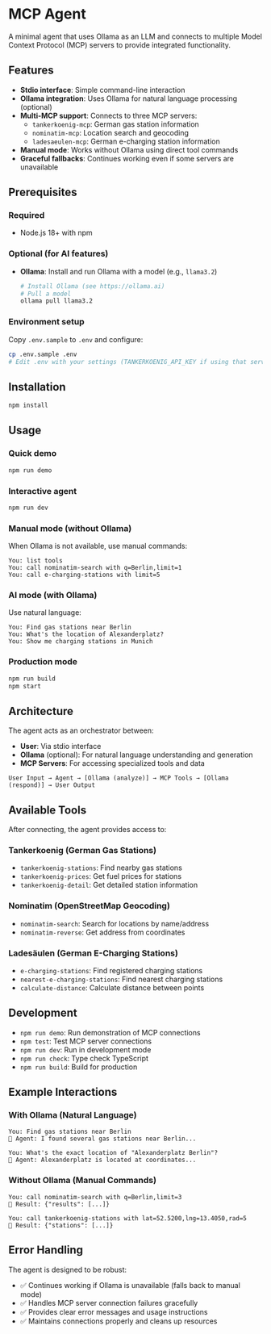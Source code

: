 # MCP Agent

A minimal agent that uses Ollama as an LLM and connects to multiple Model Context Protocol (MCP) servers to provide integrated functionality.

## Features

- **Stdio interface**: Simple command-line interaction
- **Ollama integration**: Uses Ollama for natural language processing (optional)
- **Multi-MCP support**: Connects to three MCP servers:
  - `tankerkoenig-mcp`: German gas station information
  - `nominatim-mcp`: Location search and geocoding
  - `ladesaeulen-mcp`: German e-charging station information
- **Manual mode**: Works without Ollama using direct tool commands
- **Graceful fallbacks**: Continues working even if some servers are unavailable

## Prerequisites

### Required
- Node.js 18+ with npm

### Optional (for AI features)
- **Ollama**: Install and run Ollama with a model (e.g., `llama3.2`)
  ```bash
  # Install Ollama (see https://ollama.ai)
  # Pull a model
  ollama pull llama3.2
  ```

### Environment setup
Copy `.env.sample` to `.env` and configure:
```bash
cp .env.sample .env
# Edit .env with your settings (TANKERKOENIG_API_KEY if using that server)
```

## Installation

```bash
npm install
```

## Usage

### Quick demo
```bash
npm run demo
```

### Interactive agent
```bash
npm run dev
```

### Manual mode (without Ollama)
When Ollama is not available, use manual commands:
```
You: list tools
You: call nominatim-search with q=Berlin,limit=1
You: call e-charging-stations with limit=5
```

### AI mode (with Ollama)
Use natural language:
```
You: Find gas stations near Berlin
You: What's the location of Alexanderplatz?
You: Show me charging stations in Munich
```

### Production mode
```bash
npm run build
npm start
```

## Architecture

The agent acts as an orchestrator between:
- **User**: Via stdio interface
- **Ollama** (optional): For natural language understanding and generation
- **MCP Servers**: For accessing specialized tools and data

```
User Input → Agent → [Ollama (analyze)] → MCP Tools → [Ollama (respond)] → User Output
```

## Available Tools

After connecting, the agent provides access to:

### Tankerkoenig (German Gas Stations)
- `tankerkoenig-stations`: Find nearby gas stations
- `tankerkoenig-prices`: Get fuel prices for stations
- `tankerkoenig-detail`: Get detailed station information

### Nominatim (OpenStreetMap Geocoding)
- `nominatim-search`: Search for locations by name/address
- `nominatim-reverse`: Get address from coordinates

### Ladesäulen (German E-Charging Stations)
- `e-charging-stations`: Find registered charging stations
- `nearest-e-charging-stations`: Find nearest charging stations
- `calculate-distance`: Calculate distance between points

## Development

- `npm run demo`: Run demonstration of MCP connections
- `npm test`: Test MCP server connections
- `npm run dev`: Run in development mode
- `npm run check`: Type check TypeScript
- `npm run build`: Build for production

## Example Interactions

### With Ollama (Natural Language)
```
You: Find gas stations near Berlin
🤖 Agent: I found several gas stations near Berlin...

You: What's the exact location of "Alexanderplatz Berlin"?
🤖 Agent: Alexanderplatz is located at coordinates...
```

### Without Ollama (Manual Commands)
```
You: call nominatim-search with q=Berlin,limit=3
📄 Result: {"results": [...]}

You: call tankerkoenig-stations with lat=52.5200,lng=13.4050,rad=5
📄 Result: {"stations": [...]}
```

## Error Handling

The agent is designed to be robust:
- ✅ Continues working if Ollama is unavailable (falls back to manual mode)
- ✅ Handles MCP server connection failures gracefully
- ✅ Provides clear error messages and usage instructions
- ✅ Maintains connections properly and cleans up resources
